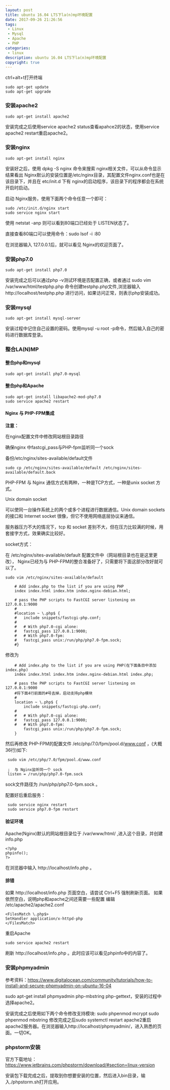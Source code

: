 ```yaml
---
layout: post
title: ubuntu 16.04 LTS下la(n)mp环境配置
date: 2017-09-26 21:26:56
tags:
 - Linux
 - Mysql
 - Apache
 - PHP
categories:
 - linux
description: ubuntu 16.04 LTS下la(n)mp环境配置
copyright: true
---
```


ctrl+alt+t打开终端

```
sudo apt-get update
sudo apt-get upgrade
```

### 安装apache2

    sudo apt-get install apache2

安装完成之后使用service apache2 status查看apahce2的状态，使用service apache2 restart重启apache2。

### 安装nginx

    sudo apt-get install nginx
    
安装好之后，使用 dpkg -S nginx 命令来搜索 nginx相关文件，可以从命令显示结果看出 Nginx默认的安装位置是/etc/nginx目录，其配置文件nginx.conf也是在该目录下，并且在 etc/init.d 下有 nginx的启动程序，该目录下的程序都会在系统开启时启动。

启动 Nginx服务，使用下面两个命令任意一个即可：

    sudo /etc/init.d/nginx start 
    sudo service nginx start

使用 netstat -anp 则可以看到80端口已经处于 LISTEN状态了。 

直接查看80端口可以使用命令：sudo lsof -i :80

在浏览器输入 127.0.0.1后，就可以看见 Nginx的欢迎页面了。

### 安装php7.0

    sudo apt-get install php7.0

安装完成之后可以通过php -v测试环境是否配置正确，或者通过 sudo vim /var/www/html/testphp.php 命令创建testphp.php文件,浏览器输入 http://localhost/testphp.php 进行访问，如果访问正常，则表示php安装成功。

### 安装mysql

    sudo apt-get install mysql-server

安装过程中记住自己设置的密码。使用mysql -u root -p命令，然后输入自己的密码进行数据库登录。

### 整合LA(N)MP

#### 整合php和mysql
    sudo apt-get install php7.0-mysql

#### 整合php和Apache
    sudo apt-get install libapache2-mod-php7.0
    sudo service apache2 restart
    
#### Nginx 与 PHP-FPM集成
     
__注意：__
     
在nginx配置文件中修改网站根目录路径

确保nginx 中fastcgi_pass与PHP-fpm监听同一个sock

备份/etc/nginx/sites-available/default文件 
     
    sudo cp /etc/nginx/sites-available/default /etc/nginx/sites-available/default.back
     
PHP-FPM 与 Nginx 通信方式有两种，一种是TCP方式，一种是unix socket 方式。
     
Unix domain socket 

可以使同一台操作系统上的两个或多个进程进行数据通信。Unix domain sockets 的接口和 Internet socket 很像，但它不使用网络底层协议来通信。
     
服务器压力不大的情况下，tcp 和 socket 差别不大，但在压力比较满的时候，用套接字方式，效果确实比较好。
     
socket方式：
     
在 /etc/nginx/sites-available/default 配置文件中（网站根目录也在是这里更改）， Nginx已经为与 PHP-FPM的整合准备好了，只需要将下面这部分改好就可以了。

    sudo vim /etc/nginx/sites-available/default

```
    # Add index.php to the list if you are using PHP
    index index.html index.htm index.nginx-debian.html;
	
    # pass the PHP scripts to FastCGI server listening on 127.0.0.1:9000
    #
    #location ~ \.php$ {
    #   include snippets/fastcgi-php.conf;
    #
    #	# With php7.0-cgi alone:
    #	fastcgi_pass 127.0.0.1:9000;
    #	# With php7.0-fpm:
    #   fastcgi_pass unix:/run/php/php7.0-fpm.sock;
    #}
```

修改为

```
    # Add index.php to the list if you are using PHP(在下面条目中添加index.php)
    index index.html index.htm index.nginx-debian.html index.php;
    
    # pass the PHP scripts to FastCGI server listening on 127.0.0.1:9000
    #将下面4行前面的#号去掉，启动支持php模块
    #
    location ~ \.php$ {
        include snippets/fastcgi-php.conf;
    #
    #   # With php7.0-cgi alone:
    #   fastcgi_pass 127.0.0.1:9000;
    #   # With php7.0-fpm:
        fastcgi_pass unix:/run/php/php7.0-fpm.sock;
    }
```
然后再修改 PHP-FPM的配置文件 /etc/php/7.0/fpm/pool.d/www.conf
     ，(大概36行)如下:

     sudo vim /etc/php/7.0/fpm/pool.d/www.conf

     ;  与 Nginx监听同一个 sock
     listen = /run/php/php7.0-fpm.sock

sock文件路径为 /run/php/php7.0-fpm.sock 。

配置好后重启服务：
     
     sudo service nginx restart
     sudo service php7.0-fpm restart

#### 验证环境

Apache(Nginx)默认的网站根目录位于 /var/www/html/ ,进入这个目录，并创建 info.php

```
<?php 
phpinfo();
?>
```

在浏览器中输入 http://localhost/info.php 。

#### 排错

如果 http://localhost/info.php 页面空白，请尝试 Ctrl+F5 强制刷新页面。
如果依然空白，说明php和apache之间还需要一些配置
编辑 /etc/apache2/apache2.conf
```
<FilesMatch \.php$>
SetHandler application/x-httpd-php
</FilesMatch>
```

重启Apache

    sudo service apache2 restart

刷新 http://localhost/info.php 。此时应该可以看见phpinfo中的内容了。

### 安装phpmyadmin
参考资料：https://www.digitalocean.com/community/tutorials/how-to-install-and-secure-phpmyadmin-on-ubuntu-16-04

sudo apt-get install phpmyadmin php-mbstring php-gettext，安装的过程中选择apache2。

安装完成之后使用如下两个命令修改支持模块:
sudo phpenmod mcrypt
sudo phpenmod mbstring
修改完成之后sudo systemctl restart apache2重启apache2服务器。在浏览器输入http://localhost/phpmyadmin/，进入熟悉的页面。一切OK。

### phpstorm安装
官方下载地址：https://www.jetbrains.com/phpstorm/download/#section=linux-version

安装包下载完成之后，提取到你想要安装的位置，然后进入bin目录，输入./phpstorm.sh打开应用。
